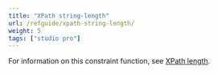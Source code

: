 ```yaml
---
title: "XPath string-length"
url: /refguide/xpath-string-length/
weight: 5
tags: ["studio pro"]
---
```


For information on this constraint function, see [XPath length](/refguide/xpath-length/).
